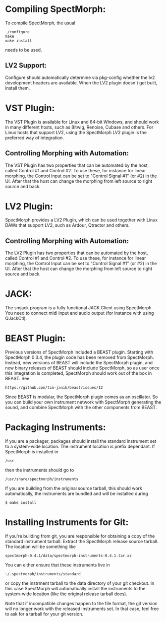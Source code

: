 Compiling SpectMorph:
=====================

To compile SpectMorph, the usual

    ./configure
    make
    make install

needs to be used.

LV2 Support:
------------

Configure should automatically determine via pkg-config whether the lv2
development headers are available. When the LV2 plugin doesn't get built,
install them.

VST Plugin:
===========

The VST Plugin is available for Linux and 64-bit Windows, and should work in
many different hosts, such as Bitwig, Renoise, Cubase and others. For Linux
hosts that support LV2, using the SpectMorph LV2 plugin is the preferred way of
integration.

Controlling Morphing with Automation:
-------------------------------------
The VST Plugin has two properties that can be automated by the host, called
Control #1 and Control #2. To use these, for instance for linear morphing,
the Control Input can be set to "Control Signal #1" (or #2) in the UI. After
that the host can change the morphing from left source to right source and
back.

LV2 Plugin:
===========

SpectMorph provides a LV2 Plugin, which can be used together with Linux DAWs
that support LV2, such as Ardour, Qtractor and others.

Controlling Morphing with Automation:
-------------------------------------

The LV2 Plugin has two properties that can be automated by the host, called
Control #1 and Control #2. To use these, for instance for linear morphing,
the Control Input can be set to "Control Signal #1" (or #2) in the UI. After
that the host can change the morphing from left source to right source and
back.

JACK:
=====

The smjack program is a fully functional JACK Client using SpectMorph. You need
to connect midi input and audio output (for instance with using QJackCtl).

BEAST Plugin:
=============

Previous versions of SpectMorph included a BEAST plugin. Starting with
SpectMorph 0.3.4, the plugin code has been removed from SpectMorph. Instead,
new versions of BEAST will include the SpectMorph plugin, and new binary
releases of BEAST should include SpectMorph, so as user once this integration
is completed, SpectMorph should work out of the box in BEAST. See

    https://github.com/tim-janik/beast/issues/12

Since BEAST is modular, the SpectMorph plugin comes as an oscillator. So you
can build your own instrument network with SpectMorph generating the sound, and
combine SpectMorph with the other components from BEAST.

Packaging Instruments:
======================

If you are a packager, packages should install the standard instrument set to a
system-wide location. The instrument location is prefix dependant. If
SpectMorph is installed in

    /usr

then the instruments should go to

    /usr/share/spectmorph/instruments

If you are building from the original source tarball, this should work automatically,
the instruments are bundled and will be installed during

    $ make install

Installing Instruments for Git:
===============================

If you're building from git, you are responsible for obtaining a copy of the standard
instrument tarball. Extract the SpectMorph release source tarball. The location will
be something like

    spectmorph-0.4.1/data/spectmorph-instruments-0.4.1.tar.xz

You can either ensure that these instruments live in

    ~/.spectmorph/instruments/standard

or copy the instrment tarball to the data directory of your git checkout. In this
case SpectMorph will automatically install the instruments to the system-wide
location (like the original release tarball does).

Note that if incompatible changes happen to the file format, the git version will
no longer work with the released instruments set. In that case, feel free to ask
for a tarball for your git version.

